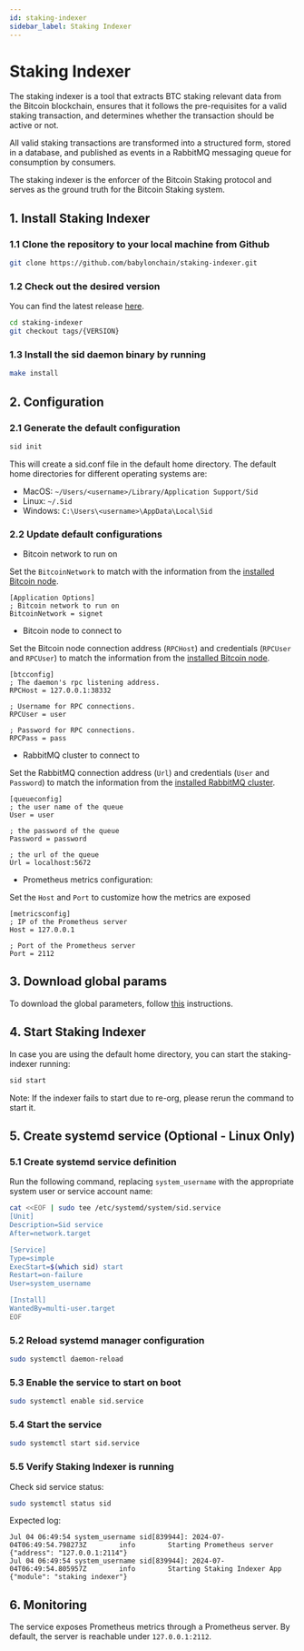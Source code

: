 ```yaml
---
id: staking-indexer
sidebar_label: Staking Indexer
---
```

# Staking Indexer

The staking indexer is a tool that extracts BTC staking relevant data
from the Bitcoin blockchain, ensures that it follows the pre-requisites
for a valid staking transaction, and determines whether
the transaction should be active or not.

All valid staking transactions are transformed into a structured form,
stored in a database, and published as events in a RabbitMQ messaging queue
for consumption by consumers.

The staking indexer is the enforcer of the Bitcoin Staking protocol
and serves as the ground truth for the Bitcoin Staking system.

## 1. Install Staking Indexer

### 1.1 Clone the repository to your local machine from Github

```bash
git clone https://github.com/babylonchain/staking-indexer.git
```

### 1.2 Check out the desired version

You can find the latest release
[here](https://github.com/babylonchain/staking-indexer/releases).

```bash
cd staking-indexer
git checkout tags/{VERSION}
```

### 1.3 Install the sid daemon binary by running

```bash
make install
```

## 2. Configuration

### 2.1 Generate the default configuration

```bash
sid init
```

This will create a sid.conf file in the default home directory.
The default home directories for different operating systems are:

- MacOS:  `~/Users/<username>/Library/Application Support/Sid`
- Linux: `~/.Sid`
- Windows: `C:\Users\<username>\AppData\Local\Sid`

### 2.2 Update default configurations

- Bitcoin network to run on

Set the `BitcoinNetwork` to match with the information from the
[installed Bitcoin node](../infra/bitcoind.md).

```text
[Application Options]
; Bitcoin network to run on
BitcoinNetwork = signet
```

- Bitcoin node to connect to

Set the Bitcoin node connection address (`RPCHost`)
and credentials (`RPCUser` and `RPCUser`)
to match the information from the
[installed Bitcoin node](../infra/bitcoind.md).

```text
[btcconfig]
; The daemon's rpc listening address.
RPCHost = 127.0.0.1:38332

; Username for RPC connections.
RPCUser = user

; Password for RPC connections.
RPCPass = pass
```

- RabbitMQ cluster to connect to

Set the RabbitMQ connection address (`Url`)
and credentials (`User` and `Password`)
to match the information from the
[installed RabbitMQ cluster](../infra/rabbitmq.md).

```text
[queueconfig]
; the user name of the queue
User = user

; the password of the queue
Password = password

; the url of the queue
Url = localhost:5672
```

- Prometheus metrics configuration:

Set the `Host` and `Port` to customize how the metrics are exposed

```text
[metricsconfig]
; IP of the Prometheus server
Host = 127.0.0.1

; Port of the Prometheus server
Port = 2112
```

## 3. Download global params

To download the global parameters,
follow [this](../global-system-configuration.md#staking-parameters)
instructions.

## 4. Start Staking Indexer

In case you are using the default home directory,
you can start the staking-indexer running:

```bash
sid start
```

Note: If the indexer fails to start due to re-org,
please rerun the command to start it.

## 5. Create systemd service (Optional - Linux Only)

### 5.1 Create systemd service definition

Run the following command, replacing `system_username`
with the appropriate system user or service account name:

```bash
cat <<EOF | sudo tee /etc/systemd/system/sid.service
[Unit]
Description=Sid service
After=network.target

[Service]
Type=simple
ExecStart=$(which sid) start
Restart=on-failure
User=system_username

[Install]
WantedBy=multi-user.target
EOF
```

### 5.2 Reload systemd manager configuration

```bash
sudo systemctl daemon-reload
```

### 5.3 Enable the service to start on boot

```bash
sudo systemctl enable sid.service
```

### 5.4 Start the service

```bash
sudo systemctl start sid.service
```

### 5.5 Verify Staking Indexer is running

Check sid service status:

```bash
sudo systemctl status sid
```

Expected log:

```accesslog
Jul 04 06:49:54 system_username sid[839944]: 2024-07-04T06:49:54.798273Z        info        Starting Prometheus server        {"address": "127.0.0.1:2114"}
Jul 04 06:49:54 system_username sid[839944]: 2024-07-04T06:49:54.805957Z        info        Starting Staking Indexer App        {"module": "staking indexer"}
```

## 6. Monitoring

The service exposes Prometheus metrics through a Prometheus server.
By default, the server is reachable under `127.0.0.1:2112`.
